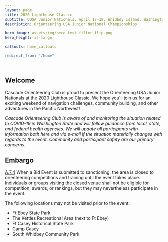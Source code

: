 ```yaml
---
layout: page
title: 2020 Lighthouse Classic 
subtitle: OUSA Junior Nationals. April 17-19, Whidbey Island, Washington
description: Orienteering USA Junior National Championships

hero_image: assets/img/hero_test_filter_flip.png
hero_height: is-large

callouts: home_callouts

redirect_from: "/home"

---
```

## Welcome

Cascade Orienteering Club is proud to present the Orienteering USA Junior Nationals at the 2020 Lighthouse Classic. We hope you'll join us for an exciting weekend of navigation challenges, community building, and other adventures in the Pacific Northwest!

*Cascade Orienteering Club is aware of and monitoring the situation related to COVID-19 in Washington State and will follow guidance from local, state, and federal health agencies. We will update all participants with information both here and via e-mail if the situation materially changes with regards to the event. Community and participant safety are our primary concerns.*

## Embargo

[A.7.4](https://orienteeringusa.org/about/rules/) When a Bid Event is submitted to sanctioning, the area is closed to orienteering competitions and training until the event takes place. Individuals or groups visiting the closed venue shall not be eligible for competition, awards, or rankings, but they may nevertheless participate in the event.

The following locations may not be visited prior to the event:

* Ft Ebey State Park
* The Kettles Recreational Area (next to Ft Ebey)
* Ft Casey Historical State Park
* Camp Casey
* South Whidbey Community Park
